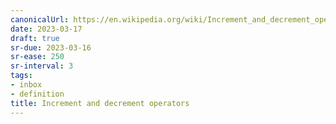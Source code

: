 ```yaml
---
canonicalUrl: https://en.wikipedia.org/wiki/Increment_and_decrement_operators
date: 2023-03-17
draft: true
sr-due: 2023-03-16
sr-ease: 250
sr-interval: 3
tags:
- inbox
- definition
title: Increment and decrement operators
---
```

   
